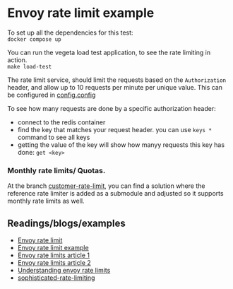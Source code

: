 # Envoy rate limit example
To set up all the dependencies for this test: <br>
`docker compose up`

You can run the vegeta load test application, to see the rate limiting in action. <br>
`make load-test`

The rate limit service, should limit the requests based on the `Authorization` header, and allow up to 
10 requests per minute per unique value. This can be configured in [config.config](./examples/ratelimit/config/config.yaml)

To see how many requests are done by a specific authorization header: <br>
- connect to the redis container
- find the key that matches your request header. you can use `keys *` command to see all keys
- getting the value of the key will show how manyy requests this key has done: `get <key>`

### Monthly rate limits/ Quotas.
At the branch [customer-rate-limit](https://github.com/gegaryfa/envoy-rate-limit/tree/custom_rate-limit), you can find 
a solution where the reference rate limiter is added as a submodule and adjusted so it supports
 monthly rate limits as well.

## Readings/blogs/examples

- [Envoy rate limit](https://github.com/envoyproxy/ratelimit)
- [Envoy rate limit example](https://github.com/jbarratt/envoy_ratelimit_example/tree/master)
- [Envoy rate limits article 1](https://serialized.net/2019/05/envoy-ratelimits/)
- [Envoy rate limits article 2](https://medium.com/dm03514-tech-blog/sre-resiliency-bolt-on-sidecar-rate-limiting-with-envoy-sidecar-5381bd4a1137)
- [Understanding envoy rate limits](https://xuorig.medium.com/understanding-envoyproxys-rate-limiting-cb3e00c9be2d)
- [sophisticated-rate-limiting](https://www.funnel-labs.io/2022/10/10/envoyproxy-3-sophisticated-rate-limiting/#what-is-rate-limiting-for)